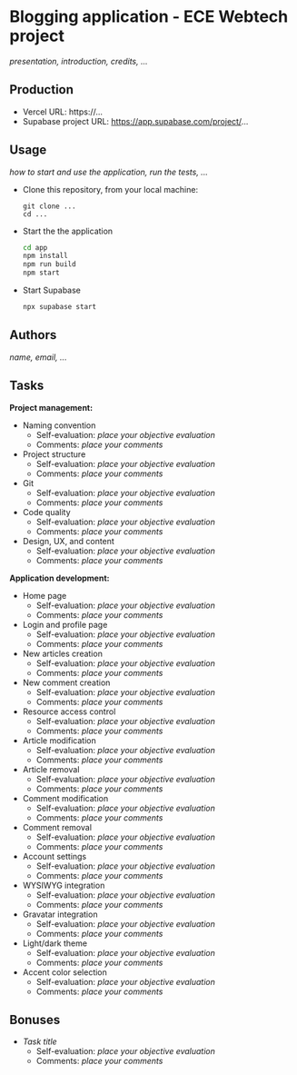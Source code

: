 
# Blogging application - ECE Webtech project

*presentation, introduction, credits, ...*

## Production 

- Vercel URL: https://...
- Supabase project URL: https://app.supabase.com/project/...

## Usage

*how to start and use the application, run the tests, ...*

* Clone this repository, from your local machine:
  ```
  git clone ...
  cd ...
  ```
* Start the the application
  ```bash
  cd app
  npm install
  npm run build
  npm start
  ```
* Start Supabase
  ```bash
  npx supabase start
  ```

## Authors

*name, email, ...*

## Tasks

**Project management:**

* Naming convention   
  * Self-evaluation: *place your objective evaluation*
  * Comments: *place your comments*
* Project structure   
  * Self-evaluation: *place your objective evaluation*
  * Comments: *place your comments*
* Git   
  * Self-evaluation: *place your objective evaluation*
  * Comments: *place your comments*
* Code quality   
  * Self-evaluation: *place your objective evaluation*
  * Comments: *place your comments*
* Design, UX, and content   
  * Self-evaluation: *place your objective evaluation*
  * Comments: *place your comments*

**Application development:**

* Home page   
  * Self-evaluation: *place your objective evaluation*
  * Comments: *place your comments*
* Login and profile page   
  * Self-evaluation: *place your objective evaluation*
  * Comments: *place your comments*
* New articles creation   
  * Self-evaluation: *place your objective evaluation*
  * Comments: *place your comments*
* New comment creation   
  * Self-evaluation: *place your objective evaluation*
  * Comments: *place your comments*
* Resource access control   
  * Self-evaluation: *place your objective evaluation*
  * Comments: *place your comments*
* Article modification   
  * Self-evaluation: *place your objective evaluation*
  * Comments: *place your comments*
* Article removal   
  * Self-evaluation: *place your objective evaluation*
  * Comments: *place your comments*
* Comment modification   
  * Self-evaluation: *place your objective evaluation*
  * Comments: *place your comments*
* Comment removal   
  * Self-evaluation: *place your objective evaluation*
  * Comments: *place your comments*
* Account settings   
  * Self-evaluation: *place your objective evaluation*
  * Comments: *place your comments*
* WYSIWYG integration   
  * Self-evaluation: *place your objective evaluation*
  * Comments: *place your comments*
* Gravatar integration   
  * Self-evaluation: *place your objective evaluation*
  * Comments: *place your comments*
* Light/dark theme   
  * Self-evaluation: *place your objective evaluation*
  * Comments: *place your comments*
* Accent color selection   
  * Self-evaluation: *place your objective evaluation*
  * Comments: *place your comments*

## Bonuses

* *Task title*   
  * Self-evaluation: *place your objective evaluation*
  * Comments: *place your comments*

